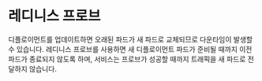 # 레디니스 프로브

디플로이먼트를 업데이트하면 오래된 파드가 새 파드로 교체되므로 다운타임이 발생할 수 있습니다.
레디니스 프로브를 사용하면 새 디플로이먼트 파드가 준비될 때까지 이전 파드가 종료되지 않도록 하며,
서비스는 프로브가 성공할 때까지 트래픽을 새 파드로 전달하지 않습니다.

